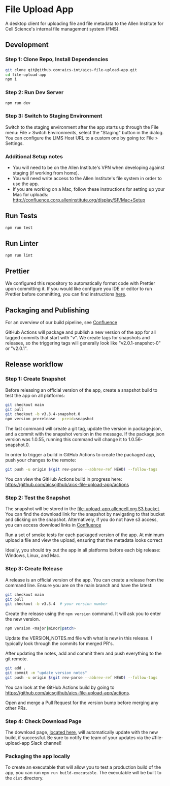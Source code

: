 # File Upload App

A desktop client for uploading file and file metadata to the Allen Institute for Cell Science's internal file management system (FMS).

## Development

### Step 1: Clone Repo, Install Dependencies

```bash
git clone git@github.com:aics-int/aics-file-upload-app.git
cd file-upload-app
npm i
```

### Step 2: Run Dev Server

```bash
npm run dev
```

### Step 3: Switch to Staging Environment

Switch to the staging environment after the app starts up through the File menu: File > Switch Environments, select the "Staging" button in the dialog.
You can configure the LIMS Host URL to a custom one by going to: File > Settings. 

### Additional Setup notes

* You will need to be on the Allen Institute's VPN when developing against staging (if working from home).
* You will need write access to the Allen Institute's file system in order to use the app.
* If you are working on a Mac, follow these instructions for setting up your Mac for uploads: http://confluence.corp.alleninstitute.org/display/SF/Mac+Setup

## Run Tests

```bash
npm run test
```

## Run Linter

```bash
npm run lint
```

## Prettier
We configured this repository to automatically format code with Prettier upon
committing it. If you would like configure you IDE or editor to run Prettier
before committing, you can find instructions
[here](https://prettier.io/docs/en/editors.html).

## Packaging and Publishing

For an overview of our build pipeline, see [Confluence](http://confluence.corp.alleninstitute.org/display/SF/File+Upload+App+CI+Pipeline)

GitHub Actions will package and publish a new version of the app for all tagged commits that start with "v".
We create tags for snapshots and releases, so the triggering tags will generally look like
"v2.0.1-snapshot-0" or "v2.0.1".

## Release workflow

### Step 1: Create Snapshot
Before releasing an official version of the app, create a snapshot build to test the app on all platforms:

```bash
git checkout main
git pull
git checkout -b v3.3.4-snapshot.0
npm version prerelease --preid=snapshot
```

The last command will create a git tag, update the version in package.json, and a commit with the snapshot version in the message.
If the package.json version was 1.0.55, running this command will change it to 1.0.56-snapshot.0.

In order to trigger a build in GitHub Actions to create the packaged app, push your changes to the remote:

```bash
git push -u origin $(git rev-parse --abbrev-ref HEAD) --follow-tags
```

You can view the GitHub Actions build in progress here: https://github.com/aicsgithub/aics-file-upload-app/actions

### Step 2: Test the Snapshot
The snapshot will be stored in the [file-upload-app.allencell.org S3 bucket](https://s3.console.aws.amazon.com/s3/buckets/file-upload-app.allencell.org/?region=us-west-2&tab=objects). 
You can find the download link for the snapshot by navigating to that bucket and clicking on the snapshot. Alternatively, if you do not have s3 access, you can access download links in [Confluence](http://confluence.corp.alleninstitute.org/display/SF/File+Upload+Application#FileUploadApplication-DownloadLinks)

Run a set of smoke tests for each packaged version of the app. At minimum upload a file and view the upload,
ensuring that the metadata looks correct

Ideally, you should try out the app in all platforms before each big release: Windows, Linux, and Mac.

### Step 3: Create Release
A release is an official version of the app. You can create a release from the command line.
Ensure you are on the main branch and have the latest:

```bash
git checkout main
git pull
git checkout -b v3.3.4  # your version number
```

Create the release using the `npm version` command. It will ask you to enter the new version.

```bash
npm version <major|minor|patch>
```

Update the VERSION_NOTES.md file with what is new in this release. I typically look through
the commits for merged PR's.

After updating the notes, add and commit them and push everything to the git remote.

```bash
git add .
git commit -m "update version notes"
git push -u origin $(git rev-parse --abbrev-ref HEAD) --follow-tags
```

You can look at the GitHub Actions build by going to https://github.com/aicsgithub/aics-file-upload-app/actions.

Open and merge a Pull Request for the version bump before merging any other PRs.

### Step 4: Check Download Page
The download page, [located here](https://aics-int.github.io/aics-file-upload-app/), will automatically update with the new build, if successful. 
Be sure to notify the team of your updates via the #file-upload-app Slack channel!

### Packaging the app locally

To create an executable that will allow you to test a production build of the
app, you can run `npm run build-executable`. The executable will be built to the
`dist` directory.
